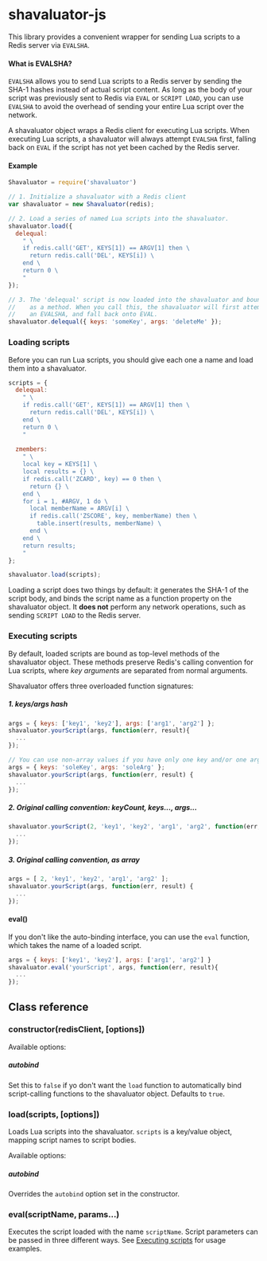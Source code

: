 # shavaluator-js

This library provides a convenient wrapper for sending Lua scripts to a Redis server via `EVALSHA`.

#### What is EVALSHA?

`EVALSHA` allows you to send Lua scripts to a Redis server by sending the SHA-1 hashes instead of actual script content. As long as the body of your script was previously sent to Redis via `EVAL` or `SCRIPT LOAD`, you can use `EVALSHA` to avoid the overhead of sending your entire Lua script over the network.

A shavaluator object wraps a Redis client for executing Lua scripts. When executing Lua scripts, a shavaluator will always attempt `EVALSHA` first, falling back on `EVAL` if the script has not yet been cached by the Redis server.

#### Example

```js
Shavaluator = require('shavaluator')

// 1. Initialize a shavaluator with a Redis client
var shavaluator = new Shavaluator(redis);

// 2. Load a series of named Lua scripts into the shavaluator.
shavaluator.load({
  delequal:
    " \
    if redis.call('GET', KEYS[1]) == ARGV[1] then \
      return redis.call('DEL', KEYS[i]) \
    end \
    return 0 \
    "
});

// 3. The 'delequal' script is now loaded into the shavaluator and bound
//    as a method. When you call this, the shavaluator will first attempt
//    an EVALSHA, and fall back onto EVAL.
shavaluator.delequal({ keys: 'someKey', args: 'deleteMe' });
```

### Loading scripts

Before you can run Lua scripts, you should give each one a name and load them into a shavaluator.

```js
scripts = {
  delequal:
    " \
    if redis.call('GET', KEYS[1]) == ARGV[1] then \
      return redis.call('DEL', KEYS[i]) \
    end \
    return 0 \
    "
    
  zmembers:
    " \
    local key = KEYS[1] \
    local results = {} \
    if redis.call('ZCARD', key) == 0 then \
      return {} \
    end \
    for i = 1, #ARGV, 1 do \
      local memberName = ARGV[i] \
      if redis.call('ZSCORE', key, memberName) then \
        table.insert(results, memberName) \
      end \
    end \
    return results;
    "
};

shavaluator.load(scripts);
```

Loading a script does two things by default: it generates the SHA-1 of the script body, and binds the script name as a function property on the shavaluator object. It **does not** perform any network operations, such as sending `SCRIPT LOAD` to the Redis server.

### Executing scripts

By default, loaded scripts are bound as top-level methods of the shavaluator object. These methods preserve Redis's calling convention for Lua scripts, where *key arguments* are separated from normal arguments.

Shavaluator offers three overloaded function signatures:

##### 1. keys/args hash
```js
args = { keys: ['key1', 'key2'], args: ['arg1', 'arg2'] };
shavaluator.yourScript(args, function(err, result){
  ...
});

// You can use non-array values if you have only one key and/or one argument.
args = { keys: 'soleKey', args: 'soleArg' };
shavaluator.yourScript(args, function(err, result) {
  ...
});
```

##### 2. Original calling convention: keyCount, keys..., args...

```js
shavaluator.yourScript(2, 'key1', 'key2', 'arg1', 'arg2', function(err, result) {
  ...
});
```

##### 3. Original calling convention, as array

```js
args = [ 2, 'key1', 'key2', 'arg1', 'arg2' ];
shavaluator.yourScript(args, function(err, result) {
  ...
});
```

#### eval()

If you don't like the auto-binding interface, you can use the `eval` function, which takes the name of a loaded script.

```js
args = { keys: ['key1', 'key2'], args: ['arg1', 'arg2'] }
shavaluator.eval('yourScript', args, function(err, result){
  ...
});
```

## Class reference

### constructor(redisClient, [options])

Available options:

##### autobind

Set this to `false` if yo don't want the `load` function to automatically bind script-calling functions to the shavaluator object. Defaults to `true`.

### load(scripts, [options])

Loads Lua scripts into the shavaluator. `scripts` is a key/value object, mapping script names to script bodies.

Available options:

##### autobind

Overrides the `autobind` option set in the constructor.

### eval(scriptName, params...)

Executes the script loaded with the name `scriptName`. Script parameters can be passed in three different ways. See [Executing scripts](#executing-scripts) for usage examples.
